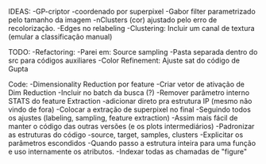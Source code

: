 IDEAS:
-GP-criptor
	-coordenado por superpixel
-Gabor filter parametrizado pelo tamanho da imagem
-nClusters (cor) ajustado pelo erro de recolorização.
-Edges no relabeling
-Clustering: Incluir um canal de textura (emular a classificação manual)


	
TODO:
-Refactoring:
	-Parei em: Source sampling
-Pasta separada dentro do src para códigos auxiliares
-Color Refinement: Ajuste sat do código de Gupta


Code:
-Dimensionality Reduction por feature
	-Criar vetor de ativação de Dim Reduction
	-Incluir no batch da busca (?)
-Remover parâmetro interno STATS do feature Extraction
	-adicionar direto pra estrutura IP (mesmo não vindo de fora)
-Colocar a extração de superpixel no final
	-Seguindo todos os ajustes (labeling, sampling, feature extraction)
	-Assim mais fácil de manter o código das outras versões (e os plots intermediários)
-Padronizar as estruturas do código 
	-source, target, samples, clusters 
-Explicitar os parâmetros escondidos
	-Quando passo a estrutura inteira para uma função e uso internamente os atributos.
-Indexar todas as chamadas de "figure"